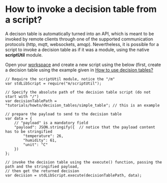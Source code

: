 # How to invoke a decision table from a script?

A decison table is automatically turned into an API, which is meant to be invoked by remote clients through one of the supported communication protocols (http, mqtt, websockets, amqp). Nevertheless, it is possible for a script to invoke a decision table as if it was a module, using the native **scriptUtil** module.

Open your [workspace](https://www.scriptr.io/workspace) and create a new script using the below (first, create a decision table using the example given in [How to use decision tables?](./create_decision_table.md)

```
// Require the scriptUtil module, notice the "/m"
var stdLibScript = require("m/scriptUtil");

// Specify the absolute path of the decision table script (do not start with "/")
var decisionTablePath = "tutorials/howto/decision_tables/simple_table"; // this is an example

// prepare the payload to send to the decision table
var data = {
    // "payload" is a mandatory field
    "payload": JSON.stringify({  // notice that the payload content has to be stringified
        "temperature": 26,
        "humidity": 61,
        "unit": "C"
    })
};

// invoke the decision table using the execute() function, passing the path and the stringified payload, 
// then get the returned decision
var decision = stdLibScript.execute(decisionTablePath, data);
```
